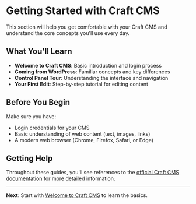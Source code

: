# Getting Started with Craft CMS

This section will help you get comfortable with your Craft CMS and understand the core concepts you'll use every day.

## What You'll Learn

- **Welcome to Craft CMS**: Basic introduction and login process
- **Coming from WordPress**: Familiar concepts and key differences
- **Control Panel Tour**: Understanding the interface and navigation
- **Your First Edit**: Step-by-step tutorial for editing content

## Before You Begin

Make sure you have:
- Login credentials for your CMS
- Basic understanding of web content (text, images, links)
- A modern web browser (Chrome, Firefox, Safari, or Edge)

## Getting Help

Throughout these guides, you'll see references to the [official Craft CMS documentation](https://craftcms.com/docs/5.x/system/control-panel.html) for more detailed information.

---

**Next**: Start with [Welcome to Craft CMS](welcome.md) to learn the basics.